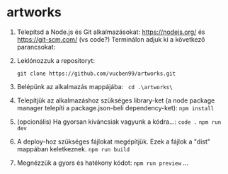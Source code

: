 # artworks

1. Telepítsd a Node.js és Git alkalmazásokat: https://nodejs.org/ és https://git-scm.com/  (vs code?)
   Terminálon adjuk ki a következő parancsokat:
2. Leklónozzuk a repositoryt: 

   ```git clone https://github.com/vucben99/artworks.git```
   
3. Belépünk az alkalmazás mappájába:
    ``` cd .\artworks\```
    
4. Telepítjük az alkalmazáshoz szükséges library-ket (a node package manager telepíti a package.json-beli dependency-ket):
    ```npm install```
    
5. (opcionális) Ha gyorsan kiváncsiak vagyunk a kódra...:
    ```code .```
    ```npm run dev```
    
6. A deploy-hoz szükséges fájlokat megépítjük. Ezek a fájlok a "dist" mappában keletkeznek.
    ```npm run build```
    
7. Megnézzük a gyors és hatékony kódot:
    ```npm run preview```
...
